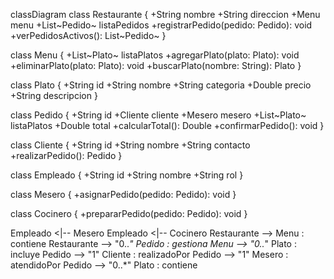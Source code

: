 classDiagram
    class Restaurante {
        +String nombre
        +String direccion
        +Menu menu
        +List~Pedido~ listaPedidos
        +registrarPedido(pedido: Pedido): void
        +verPedidosActivos(): List~Pedido~
         }

  class Menu {
        +List~Plato~ listaPlatos
        +agregarPlato(plato: Plato): void
        +eliminarPlato(plato: Plato): void
        +buscarPlato(nombre: String): Plato
    }

  class Plato {
        +String id
        +String nombre
        +String categoria
        +Double precio
        +String descripcion
    }

  class Pedido {
        +String id
        +Cliente cliente
        +Mesero mesero
        +List~Plato~ listaPlatos
        +Double total
        +calcularTotal(): Double
        +confirmarPedido(): void
    }

  class Cliente {
        +String id
        +String nombre
        +String contacto
        +realizarPedido(): Pedido
    }

  class Empleado {
        +String id
        +String nombre
        +String rol
    }

  class Mesero {
        +asignarPedido(pedido: Pedido): void
    }

  class Cocinero {
        +prepararPedido(pedido: Pedido): void
    }

  Empleado <|-- Mesero
    Empleado <|-- Cocinero
    Restaurante --> Menu : contiene
    Restaurante --> "0..*" Pedido : gestiona
    Menu --> "0..*" Plato : incluye
    Pedido --> "1" Cliente : realizadoPor
    Pedido --> "1" Mesero : atendidoPor
    Pedido --> "0..*" Plato : contiene

